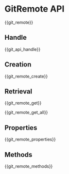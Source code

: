 # GitRemote API

{{git_remote}}

## Handle

{{git_api_handle}}

## Creation

{{git_remote_create}}

## Retrieval

{{git_remote_get}}

{{git_remote_get_all}}

## Properties

{{git_remote_properties}}

## Methods

{{git_remote_methods}}